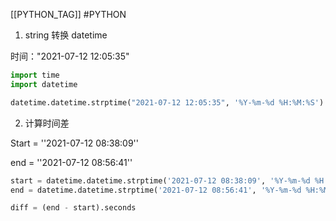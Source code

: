[[PYTHON_TAG]] #PYTHON 

1. string 转换 datetime

时间："2021-07-12 12:05:35"

```python
import time
import datetime

datetime.datetime.strptime("2021-07-12 12:05:35", '%Y-%m-%d %H:%M:%S')
```



2. 计算时间差

Start = ''2021-07-12 08:38:09''

end = ''2021-07-12 08:56:41''

```python
start = datetime.datetime.strptime('2021-07-12 08:38:09', '%Y-%m-%d %H:%M:%S')
end = datetime.datetime.strptime('2021-07-12 08:56:41', '%Y-%m-%d %H:%M:%S')

diff = (end - start).seconds
```


